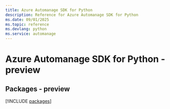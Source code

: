 ```yaml
---
title: Azure Automanage SDK for Python
description: Reference for Azure Automanage SDK for Python
ms.date: 09/01/2025
ms.topic: reference
ms.devlang: python
ms.service: automanage
---
```

# Azure Automanage SDK for Python - preview
## Packages - preview
[!INCLUDE [packages](automanage-index.md)]